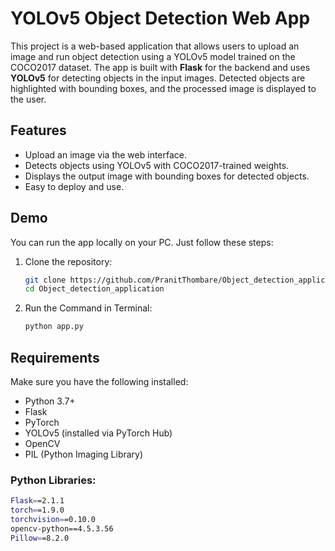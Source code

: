 # YOLOv5 Object Detection Web App

This project is a web-based application that allows users to upload an image and run object detection using a YOLOv5 model trained on the COCO2017 dataset. The app is built with **Flask** for the backend and uses **YOLOv5** for detecting objects in the input images. Detected objects are highlighted with bounding boxes, and the processed image is displayed to the user.

## Features

- Upload an image via the web interface.
- Detects objects using YOLOv5 with COCO2017-trained weights.
- Displays the output image with bounding boxes for detected objects.
- Easy to deploy and use.

## Demo

You can run the app locally on your PC. Just follow these steps:

1. Clone the repository:
   ```bash
   git clone https://github.com/PranitThombare/Object_detection_application.git
   cd Object_detection_application

2. Run the Command in Terminal:
   ```bash
   python app.py

## Requirements

Make sure you have the following installed:

- Python 3.7+
- Flask
- PyTorch
- YOLOv5 (installed via PyTorch Hub)
- OpenCV
- PIL (Python Imaging Library)

### Python Libraries:

```bash
Flask==2.1.1
torch==1.9.0
torchvision==0.10.0
opencv-python==4.5.3.56
Pillow==8.2.0
